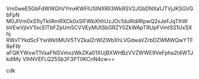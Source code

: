 Vm0weE5GbFdWWGhVYmxKWFlUSlNXRll3WkRSV2JGbDNXa1JTVjJKSGVGbFpN
M0JIVm0xS1IyTkliRmRXCk0xSlFWbXhhUzJOc1duRldiRlpwQ2xJeFJqTlhW
bVEwVjIxV1IxcElTbFZpUm5CVVEyMUtSbGRZY0ZkWApTRUpFVmtSS1UxSXhj
RWxTYkdScFYwWktiMUV5TVZkalZrWlZWbXhLVGdwaVZrbDZWMWQwYTFReFRr
aFQKYWxwT1VsaFNSVmxzWkZKa01XUjBXWHBzVVZWWE9VeFpha2t4WTJkdlMy
VlhNVEFLQ25Sb2F3PT0KCnN4cw==

cdk